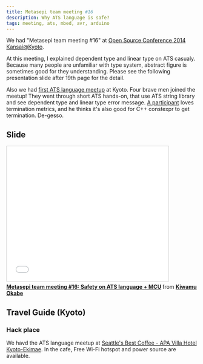 ```yaml
---
title: Metasepi team meeting #16
description: Why ATS language is safe?
tags: meeting, ats, mbed, avr, arduino
---
```


We had "Metasepi team meeting #16" at
[Open Source Conference 2014 Kansai@Kyoto](http://www.ospn.jp/osc2014-kyoto/).

At this meeting, I explained dependent type and linear type on ATS casualy.
Because many people are unfamiliar with type system,
abstract figure is sometimes good for they understanding.
Please see the following presentation slide after 19th page for the detail.

Also we had
[first ATS language meetup](http://partake.in/events/39b3fc0c-b8cb-4ec3-9eed-157f5e7d6eef)
at Kyoto.
Four brave men joined the meetup! They went through short ATS hands-on,
that use ATS string library and see dependent type and linear type error message.
[A participant](https://twitter.com/ytomino/status/495216112108183552)
loves termination metrics, and he thinks it's also good for C++ constexpr to get termination.
De-gesso.

## Slide

<iframe src="//www.slideshare.net/slideshow/embed_code/37593712" width="427" height="356" frameborder="0" marginwidth="0" marginheight="0" scrolling="no" style="border:1px solid #CCC; border-width:1px; margin-bottom:5px; max-width: 100%;" allowfullscreen> </iframe> <div style="margin-bottom:5px"> <strong> <a href="https://www.slideshare.net/master_q/metasepi-team-meeting-16-safety-on-ats-language-mcu" title="Metasepi team meeting #16: Safety on ATS language + MCU" target="_blank">Metasepi team meeting #16: Safety on ATS language + MCU</a> </strong> from <strong><a href="http://www.slideshare.net/master_q" target="_blank">Kiwamu Okabe</a></strong> </div>

## Travel Guide (Kyoto)

### Hack place

We havd the ATS language meetup at
[Seattle's Best Coffee - APA Villa Hotel Kyoto-Ekimae](http://www.apahotel.com.e.ju.hp.transer.com/language/kansai/02v_kyoto-ekimae/).
In the cafe, Free Wi-Fi hotspot and power source are available.
